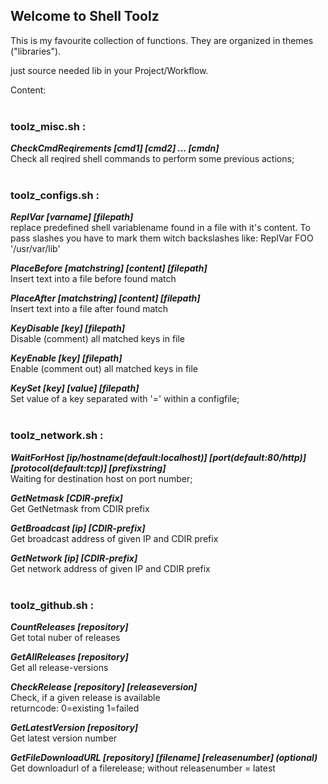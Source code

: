 ## Welcome to Shell Toolz

This is my favourite collection of functions.
They are organized in themes ("libraries").

just source needed lib in your Project/Workflow.

Content:
<br /><br />

### **toolz_misc.sh :**  


***CheckCmdReqirements [cmd1] [cmd2] ... [cmdn]***  
Check all reqired shell commands to perform some previous actions;
<br /><br />

### **toolz_configs.sh :** 

***ReplVar [varname] [filepath]***  
replace predefined shell variablename found in a file with it's content. To pass slashes you have to mark them witch backslashes like: ReplVar FOO '\/usr\/var\/lib'

***PlaceBefore [matchstring] [content] [filepath]***  
Insert text into a file before found match

***PlaceAfter [matchstring] [content] [filepath]***  
Insert text into a file after found match

***KeyDisable [key] [filepath]***  
Disable (comment) all matched keys in file

***KeyEnable [key] [filepath]***  
Enable (comment out) all matched keys in file

***KeySet [key] [value] [filepath]***  
Set value of a key separated with '=' within a configfile;
<br /><br />

### **toolz_network.sh :** 

***WaitForHost [ip/hostname(default:localhost)] [port(default:80/http)] [protocol(default:tcp)] [prefixstring]***  
Waiting for destination host on port number;

***GetNetmask [CDIR-prefix]***  
Get GetNetmask from CDIR prefix

***GetBroadcast [ip] [CDIR-prefix]***  
Get broadcast address of given IP and CDIR prefix

***GetNetwork [ip] [CDIR-prefix]***  
Get network address of given IP and CDIR prefix
<br /><br />

### **toolz_github.sh :** 

***CountReleases [repository]***  
Get total nuber of releases

***GetAllReleases [repository]***  
Get all release-versions

***CheckRelease [repository] [releaseversion]***  
Check, if a given release is available  
returncode: 0=existing 1=failed

***GetLatestVersion [repository]***  
Get latest version number

***GetFileDownloadURL [repository] [filename] [releasenumber] (optional)***  
Get downloadurl of a filerelease; without releasenumber = latest
